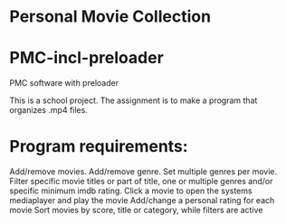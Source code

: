# Personal Movie Collection
# PMC-incl-preloader
PMC software with preloader

This is a school project. The assignment is to make a program that organizes .mp4 files.

# Program requirements:
Add/remove movies.
Add/remove genre.
Set multiple genres per movie.
Filter specific movie titles or part of title, one or multiple genres and/or specific minimum imdb rating.
Click a movie to open the systems mediaplayer and play the movie
Add/change a personal rating for each movie
Sort movies by score, title or category, while filters are active
